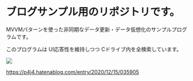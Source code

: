 # ブログサンプル用のリポジトリです。

MVVMパターンを使った非同期なデータ更新・データ仮想化のサンプルプログラムです。

このプログラムは UI応答性を維持しつつ Cドライブ内を全検索しています。

![](https://cdn-ak.f.st-hatena.com/images/fotolife/a/at12k313/20201215/20201215012911.gif)

https://p4j4.hatenablog.com/entry/2020/12/15/035905
